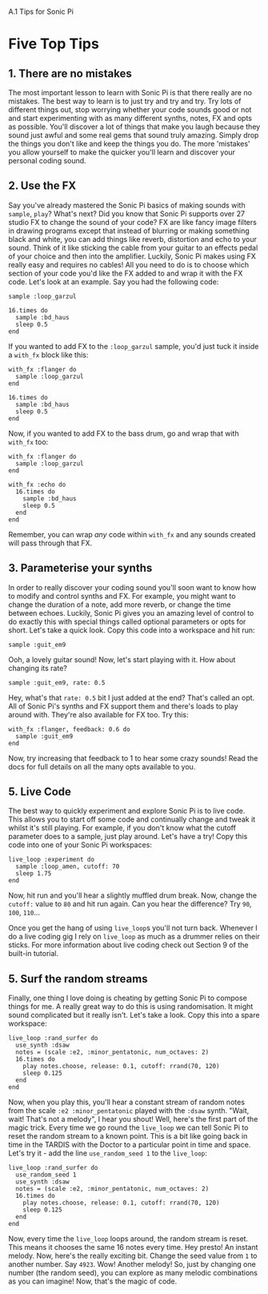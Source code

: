 A.1 Tips for Sonic Pi

# Five Top Tips

## 1. There are no mistakes

The most important lesson to learn with Sonic Pi is that there really
are no mistakes. The best way to learn is to just try and try and
try. Try lots of different things out, stop worrying whether your code
sounds good or not and start experimenting with as many different
synths, notes, FX and opts as possible. You'll discover a lot of things
that make you laugh because they sound just awful and some real gems
that sound truly amazing. Simply drop the things you don't like and keep
the things you do. The more 'mistakes' you allow yourself to make the
quicker you'll learn and discover your personal coding sound.


## 2. Use the FX

Say you've already mastered the Sonic Pi basics of making sounds with
`sample`, `play`? What's next? Did you know that Sonic Pi supports over
27 studio FX to change the sound of your code? FX are like fancy image
filters in drawing programs except that instead of blurring or making
something black and white, you can add things like reverb, distortion
and echo to your sound. Think of it like sticking the cable from your
guitar to an effects pedal of your choice and then into the
amplifier. Luckily, Sonic Pi makes using FX really easy and requires no
cables! All you need to do is to choose which section of your code you'd
like the FX added to and wrap it with the FX code. Let's look at an
example. Say you had the following code:

```
sample :loop_garzul

16.times do
  sample :bd_haus
  sleep 0.5
end
```

If you wanted to add FX to the `:loop_garzul` sample, you'd just tuck it
inside a `with_fx` block like this:

```
with_fx :flanger do
  sample :loop_garzul
end

16.times do
  sample :bd_haus
  sleep 0.5
end
```

Now, if you wanted to add FX to the bass drum, go and wrap that with
`with_fx` too:

```
with_fx :flanger do
  sample :loop_garzul
end

with_fx :echo do
  16.times do
    sample :bd_haus
    sleep 0.5
  end
end
```

Remember, you can wrap *any* code within `with_fx` and any sounds
created will pass through that FX. 


## 3. Parameterise your synths

In order to really discover your coding sound you'll soon want to know
how to modify and control synths and FX. For example, you might want to
change the duration of a note, add more reverb, or change the time
between echoes. Luckily, Sonic Pi gives you an amazing level of control
to do exactly this with special things called optional parameters or
opts for short. Let's take a quick look. Copy this code into a workspace
and hit run:

```
sample :guit_em9
```

Ooh, a lovely guitar sound! Now, let's start playing with it. How about
changing its rate?

```
sample :guit_em9, rate: 0.5
```

Hey, what's that `rate: 0.5` bit I just added at the end? That's called
an opt. All of Sonic Pi's synths and FX support them and there's loads
to play around with. They're also available for FX too. Try this:

```
with_fx :flanger, feedback: 0.6 do
  sample :guit_em9
end
```

Now, try increasing that feedback to 1 to hear some crazy sounds! Read the
docs for full details on all the many opts available to you.


## 5. Live Code

The best way to quickly experiment and explore Sonic Pi is to live
code. This allows you to start off some code and continually change and
tweak it whilst it's still playing. For example, if you don't know what
the cutoff parameter does to a sample, just play around. Let's have a try!
Copy this code into one of your Sonic Pi workspaces:

```
live_loop :experiment do
  sample :loop_amen, cutoff: 70
  sleep 1.75
end
```

Now, hit run and you'll hear a slightly muffled drum break. Now, change
the `cutoff:` value to `80` and hit run again. Can you hear the
difference? Try `90`, `100`, `110`...

Once you get the hang of using `live_loop`s you'll not turn
back. Whenever I do a live coding gig I rely on `live_loop` as much as a
drummer relies on their sticks. For more information about live coding
check out Section 9 of the built-in tutorial.

## 5. Surf the random streams

Finally, one thing I love doing is cheating by getting Sonic Pi to
compose things for me.  A really great way to do this is using
randomisation. It might sound complicated but it really isn't. Let's
take a look. Copy this into a spare workspace:

```
live_loop :rand_surfer do
  use_synth :dsaw
  notes = (scale :e2, :minor_pentatonic, num_octaves: 2)
  16.times do
    play notes.choose, release: 0.1, cutoff: rrand(70, 120)
    sleep 0.125
  end
end
```

Now, when you play this, you'll hear a constant stream of random notes
from the scale `:e2 :minor_pentatonic` played with the `:dsaw`
synth. "Wait, wait! That's not a melody", I hear you shout! Well, here's
the first part of the magic trick. Every time we go round the
`live_loop` we can tell Sonic Pi to reset the random stream to a known
point. This is a bit like going back in time in the TARDIS with the
Doctor to a particular point in time and space. Let's try it - add the
line `use_random_seed 1` to the `live_loop`:

```
live_loop :rand_surfer do
  use_random_seed 1
  use_synth :dsaw
  notes = (scale :e2, :minor_pentatonic, num_octaves: 2)
  16.times do
    play notes.choose, release: 0.1, cutoff: rrand(70, 120)
    sleep 0.125
  end
end
```

Now, every time the `live_loop` loops around, the random stream is
reset. This means it chooses the same 16 notes every time. Hey presto!
An instant melody. Now, here's the really exciting bit. Change the seed
value from `1` to another number. Say `4923`. Wow! Another melody! So,
just by changing one number (the random seed), you can explore as many
melodic combinations as you can imagine! Now, that's the magic of code.
